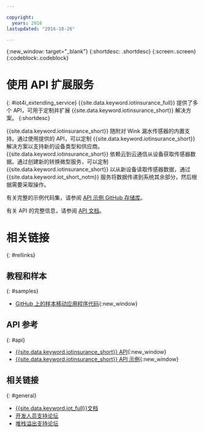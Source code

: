 ```yaml
---

copyright:
  years: 2016
lastupdated: "2016-10-26"

---
```




{:new_window: target="\_blank"}
{:shortdesc: .shortdesc}
{:screen:.screen}
{:codeblock:.codeblock}


# 使用 API 扩展服务
{: #iot4i_extending_service}
{{site.data.keyword.iotinsurance_full}} 提供了多个 API，可用于定制并扩展 {{site.data.keyword.iotinsurance_short}} 解决方案。
{:shortdesc}

{{site.data.keyword.iotinsurance_short}} 随附对 Wink 漏水传感器的内置支持。通过使用提供的 API，可以定制 {{site.data.keyword.iotinsurance_short}} 解决方案以支持新的设备类型和供应商。{{site.data.keyword.iotinsurance_short}} 依赖云到云通信从设备获取传感器数据。通过创建新的转换微型服务，可以定制 {{site.data.keyword.iotinsurance_short}} 以从新设备读取传感器数据，通过 {{site.data.keyword.iot_short_notm}} 服务将数据传递到系统其余部分，然后根据需要采取操作。

有关完整的示例代码集，请参阅 [API 示例 GitHub 存储库](https://github.com/IBM-Bluemix/iot4i-api-examples-nodejs/#iot-for-insurance-api-examples)。

有关 API 的完整信息，请参阅 [API 文档](https://iot4i-api-docs.mybluemix.net/)。


# 相关链接
{: #rellinks}

## 教程和样本
{: #samples}
* [GitHub 上的样本移动应用程序代码](https://github.com/ibm-watson-iot/ioti-mobile){:new_window}

## API 参考
{: #api}
* [{{site.data.keyword.iotinsurance_short}} API](https://iot4i-api-docs.mybluemix.net/){:new_window}
* [{{site.data.keyword.iotinsurance_short}} API 示例](https://github.com/IBM-Bluemix/iot4i-api-examples-nodejs/#iot-for-insurance-api-examples){:new_window}

## 相关链接
{: #general}
* [{{site.data.keyword.iot_full}}文档](https://console.ng.bluemix.net/docs/services/IoT/index.html)
* [开发人员支持论坛](https://developer.ibm.com/answers/search.html?f=&type=question&redirect=search%2Fsearch&sort=relevance&q=%2B[iot]%20%2B[bluemix])
* [堆栈溢出支持论坛](http://stackoverflow.com/questions/tagged/ibm-bluemix)
